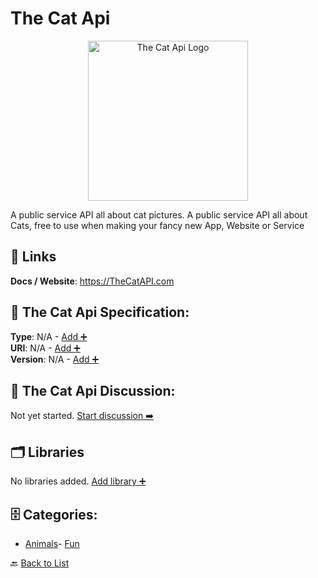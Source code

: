 # The Cat Api
<p align="center">
    <img width="256" src="https://raw.githubusercontent.com/apis-list/apis-list/main/apis/the-cat-api/logo_256x256.png" alt="The Cat Api Logo"/>
</p>
A public service API all about cat pictures.  A public service API all about Cats, free to use when making your fancy new App, Website or Service

##  🔗 Links
**Docs / Website**: https://TheCatAPI.com

## 🧬 The Cat Api Specification:
**Type**: N/A - [Add ➕](https://github.com/apis-list/apis-list/edit/main/apis.yaml#L19289)  
**URI**: N/A - [Add ➕](https://github.com/apis-list/apis-list/edit/main/apis.yaml#L19289)  
**Version**: N/A - [Add ➕](https://github.com/apis-list/apis-list/edit/main/apis.yaml#L19289)

## 💬 The Cat Api Discussion:
Not yet started. [Start discussion ➡️](https://github.com/apis-list/apis-list/discussions/new)

## 🗂️ Libraries

No libraries added. [Add library ➕](https://github.com/apis-list/apis-list/edit/main/apis.yaml#L19289)    


## 🗄️ Categories:
- [Animals](https://github.com/apis-list/apis-list#animals-)- [Fun](https://github.com/apis-list/apis-list#fun-)

🔙  [Back to List](https://github.com/apis-list/apis-list)
